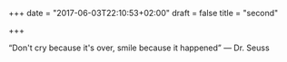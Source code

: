 +++
date = "2017-06-03T22:10:53+02:00"
draft = false
title = "second"

+++

“Don't cry because it's over, smile because it happened”
― Dr. Seuss
